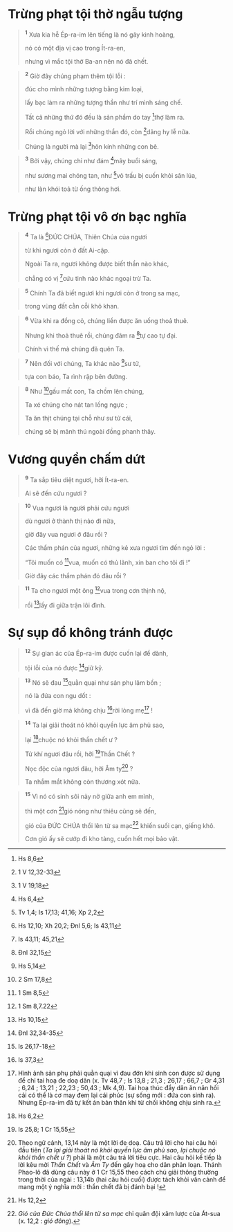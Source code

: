 # Trừng phạt tội thờ ngẫu tượng

> <sup><b>1</b></sup> Xưa kia hễ Ép-ra-im lên tiếng là nó gây kinh hoàng,
> 
> nó có một địa vị cao trong Ít-ra-en,
> 
> nhưng vì mắc tội thờ Ba-an nên nó đã chết.
>


> <sup><b>2</b></sup> Giờ đây chúng phạm thêm tội lỗi :
> 
> đúc cho mình những tượng bằng kim loại,
> 
> lấy bạc làm ra những tượng thần như trí mình sáng chế.
> 
> Tất cả những thứ đó đều là sản phẩm do tay [^1*]thợ làm ra.
> 
> Rồi chúng ngỏ lời với những thần đó, còn [^2*]dâng hy lễ nữa.
> 
> Chúng là người mà lại [^3*]hôn kính những con bê.
>


> <sup><b>3</b></sup> Bởi vậy, chúng chỉ như đám [^4*]mây buổi sáng,
> 
> như sương mai chóng tan, như [^5*]vỏ trấu bị cuốn khỏi sân lúa,
> 
> như làn khói toả từ ống thông hơi.
>

# Trừng phạt tội vô ơn bạc nghĩa

> <sup><b>4</b></sup> Ta là [^6*]ĐỨC CHÚA, Thiên Chúa của ngươi
> 
> từ khi ngươi còn ở đất Ai-cập.
> 
> Ngoài Ta ra, ngươi không được biết thần nào khác,
> 
> chẳng có vị [^7*]cứu tinh nào khác ngoại trừ Ta.
>


> <sup><b>5</b></sup> Chính Ta đã biết ngươi khi ngươi còn ở trong sa mạc,
> 
> trong vùng đất cằn cỗi khô khan.
>


> <sup><b>6</b></sup> Vừa khi ra đồng cỏ, chúng liền được ăn uống thoả thuê.
> 
> Nhưng khi thoả thuê rồi, chúng đâm ra [^8*]tự cao tự đại.
> 
> Chính vì thế mà chúng đã quên Ta.
>


> <sup><b>7</b></sup> Nên đối với chúng, Ta khác nào [^9*]sư tử,
> 
> tựa con báo, Ta rình rập bên đường.
>


> <sup><b>8</b></sup> Như [^10*]gấu mất con, Ta chồm lên chúng,
> 
> Ta xé chúng cho nát tan lồng ngực ;
> 
> Ta ăn thịt chúng tại chỗ như sư tử cái,
> 
> chúng sẽ bị mãnh thú ngoài đồng phanh thây.
>

# Vương quyền chấm dứt

> <sup><b>9</b></sup> Ta sắp tiêu diệt ngươi, hỡi Ít-ra-en.
> 
> Ai sẽ đến cứu ngươi ?
>


> <sup><b>10</b></sup> Vua ngươi là người phải cứu ngươi
> 
> dù ngươi ở thành thị nào đi nữa,
> 
> giờ đây vua ngươi ở đâu rồi ?
> 
> Các thẩm phán của ngươi, những kẻ xưa ngươi tìm đến ngỏ lời :
> 
> “Tôi muốn có [^11*]vua, muốn có thủ lãnh, xin ban cho tôi đi !”
> 
> Giờ đây các thẩm phán đó đâu rồi ?
>


> <sup><b>11</b></sup> Ta cho ngươi một ông [^12*]vua trong cơn thịnh nộ,
> 
> rồi [^13*]lấy đi giữa trận lôi đình.
>

# Sự sụp đổ không tránh được

> <sup><b>12</b></sup> Sự gian ác của Ép-ra-im được cuốn lại để dành,
> 
> tội lỗi của nó được [^14*]giữ kỹ.
>


> <sup><b>13</b></sup> Nó sẽ đau [^15*]quằn quại như sản phụ lâm bồn ;
> 
> nó là đứa con ngu dốt :
> 
> vì đã đến giờ mà không chịu [^16*]rời lòng mẹ[^1] !
>


> <sup><b>14</b></sup> Ta lại giải thoát nó khỏi quyền lực âm phủ sao,
> 
> lại [^17*]chuộc nó khỏi thần chết ư ?
> 
> Tử khí ngươi đâu rồi, hỡi [^18*]Thần Chết ?
> 
> Nọc độc của ngươi đâu, hỡi Âm ty[^2] ?
> 
> Ta nhắm mắt không còn thương xót nữa.
>


> <sup><b>15</b></sup> Vì nó có sinh sôi nảy nở giữa anh em mình,
> 
> thì một cơn [^19*]gió nóng như thiêu cũng sẽ đến,
> 
> gió của ĐỨC CHÚA thổi lên từ sa mạc[^3] khiến suối cạn, giếng khô.
> 
> Cơn gió ấy sẽ cướp đi kho tàng, cuốn hết mọi bảo vật.
>

[^1]: Hình ảnh sản phụ phải quằn quại vì đau đớn khi sinh con được sử dụng để chỉ tai hoạ đe doạ dân (x. Tv 48,7 ; Is 13,8 ; 21,3 ; 26,17 ; 66,7 ; Gr 4,31 ; 6,24 ; 13,21 ; 22,23 ; 50,43 ; Mk 4,9). Tai hoạ thúc đẩy dân ăn năn hối cải có thể là cơ may đem lại cái phúc (sự sống mới : đứa con sinh ra). Nhưng Ép-ra-im đã tự kết án bản thân khi từ chối không chịu sinh ra.
[^2]: Theo ngữ cảnh, 13,14 này là một lời đe doạ. Câu trả lời cho hai câu hỏi đầu tiên (<i>Ta lại giải thoát nó khỏi quyền lực âm phủ sao, lại chuộc nó khỏi thần chết ư ?</i>) phải là một câu trả lời tiêu cực. Hai câu hỏi kế tiếp là lời kêu mời <i>Thần Chết</i> và <i>Âm Ty</i> đến gây hoạ cho dân phản loạn. Thánh Phao-lô đã dùng câu này ở 1 Cr 15,55 theo cách chú giải thông thường trong thời của ngài : 13,14b (hai câu hỏi cuối) được tách khỏi văn cảnh để mang một ý nghĩa mới : thần chết đã bị đánh bại !
[^3]: <i>Gió của Đức Chúa thổi lên từ sa mạc</i> chỉ quân đội xâm lược của Át-sua (x. 12,2 : <i>gió đông</i>).
[^1*]: Hs 8,6
[^2*]: 1 V 12,32-33
[^3*]: 1 V 19,18
[^4*]: Hs 6,4
[^5*]: Tv 1,4; Is 17,13; 41,16; Xp 2,2
[^6*]: Hs 12,10; Xh 20,2; Đnl 5,6; Is 43,11
[^7*]: Is 43,11; 45,21
[^8*]: Đnl 32,15
[^9*]: Hs 5,14
[^10*]: 2 Sm 17,8
[^11*]: 1 Sm 8,5
[^12*]: 1 Sm 8,7.22
[^13*]: Hs 10,15
[^14*]: Đnl 32,34-35
[^15*]: Is 26,17-18
[^16*]: Is 37,3
[^17*]: Hs 6,2
[^18*]: Is 25,8; 1 Cr 15,55
[^19*]: Hs 12,2
